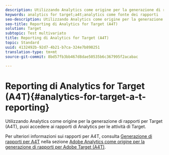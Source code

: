 ```yaml
---
description: Utilizzando Analytics come origine per la generazione di rapporti per Target (A4T), puoi accedere ai rapporti di Analytics per le attività di Target.
keywords: analytics for target;a4t;analytics come fonte dei rapporti
seo-description: Utilizzando Analytics come origine per la generazione di rapporti per Target (A4T), puoi accedere ai rapporti di Analytics per le attività di Target.
seo-title: Reporting di Analytics for Target (A4T)
solution: Target
subtopic: Test multivariato
title: Reporting di Analytics for Target (A4T)
topic: Standard
uuid: 4132492b-92d7-4b21-b7ca-324e7b898251
translation-type: tm+mt
source-git-commit: 8bd57fb3bb467d8dae50535b6c367995f2acabac

---
```



# Reporting di Analytics for Target (A4T){#analytics-for-target-a-t-reporting}

Utilizzando Analytics come origine per la generazione di rapporti per Target (A4T), puoi accedere ai rapporti di Analytics per le attività di Target.

Per ulteriori informazioni sui rapporti per A4T, consulta [Generazione di rapporti per A4T](../c-integrating-target-with-mac/a4t/reporting.md#concept_716AF8D545AD404EAAEE99A6DB7B9483) nella sezione [Adobe Analytics come origine per la generazione di rapporti per Adobe Target (A4T)](../c-integrating-target-with-mac/a4t/a4t.md#concept_7540C8C04259434AB6EE33B09F47A1DE).
